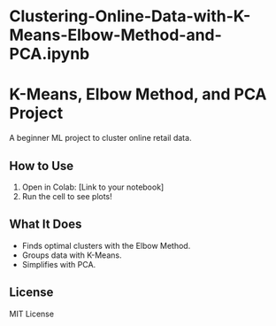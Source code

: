 # Clustering-Online-Data-with-K-Means-Elbow-Method-and-PCA.ipynb

# K-Means, Elbow Method, and PCA Project
A beginner ML project to cluster online retail data.

## How to Use
1. Open in Colab: [Link to your notebook]
2. Run the cell to see plots!

## What It Does
- Finds optimal clusters with the Elbow Method.
- Groups data with K-Means.
- Simplifies with PCA.

## License
MIT License
        
